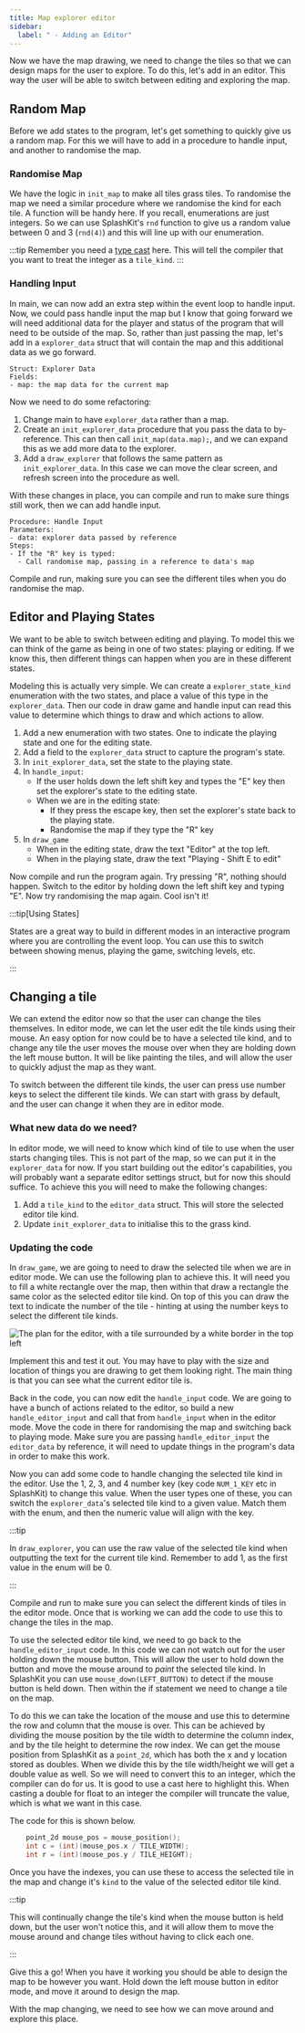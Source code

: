 ```yaml
---
title: Map explorer editor
sidebar:
  label: " - Adding an Editor"
---
```


Now we have the map drawing, we need to change the tiles so that we can design maps for the user to explore. To do this, let's add in an editor. This way the user will be able to switch between editing and exploring the map.

## Random Map

Before we add states to the program, let's get something to quickly give us a random map. For this we will have to add in a procedure to handle input, and another to randomise the map.

### Randomise Map

We have the logic in `init_map` to make all tiles grass tiles. To randomise the map we need a similar procedure where we randomise the kind for each tile. A function will be handy here. If you recall, enumerations are just integers. So we can use SplashKit's `rnd` function to give us a random value between 0 and 3 (`rnd(4)`) and this will line up with our enumeration.

:::tip
Remember you need a [type cast](/book/part-2-organised-code/3-structuring-data/2-trailside/03-02-enum/#underlying-representation-and-casting) here. This will tell the compiler that you want to treat the integer as a `tile_kind`.
:::

### Handling Input

In main, we can now add an extra step within the event loop to handle input. Now, we could pass handle input the map but I know that going forward we will need additional data for the player and status of the program that will need to be outside of the map. So, rather than just passing the map, let's add in a `explorer_data` struct that will contain the map and this additional data as we go forward.

```
Struct: Explorer Data
Fields:
- map: the map data for the current map
```

Now we need to do some refactoring:

1. Change main to have `explorer_data` rather than a map.
2. Create an `init_explorer_data` procedure that you pass the data to by-reference. This can then call `init_map(data.map);`, and we can expand this as we add more data to the explorer.
3. Add a `draw_explorer` that follows the same pattern as `init_explorer_data`. In this case we can move the clear screen, and refresh screen into the procedure as well.

With these changes in place, you can compile and run to make sure things still work, then we can add handle input.

```
Procedure: Handle Input
Parameters:
- data: explorer data passed by reference
Steps:
- If the "R" key is typed:
  - Call randomise map, passing in a reference to data's map
```

Compile and run, making sure you can see the different tiles when you do randomise the map.

## Editor and Playing States

We want to be able to switch between editing and playing. To model this we can think of the game as being in one of two states: playing or editing. If we know this, then different things can happen when you are in these different states.

Modeling this is actually very simple. We can create a `explorer_state_kind` enumeration with the two states, and place a value of this type in the `explorer_data`. Then our code in draw game and handle input can read this value to determine which things to draw and which actions to allow.

1. Add a new enumeration with two states. One to indicate the playing state and one for the editing state.
2. Add a field to the `explorer_data` struct to capture the program's state.
3. In `init_explorer_data`, set the state to the playing state.
4. In `handle_input`:
   - If the user holds down the left shift key and types the "E" key then set the explorer's state to the editing state.
   - When we are in the editing state:
     - If they press the escape key, then set the explorer's state back to the playing state.
     - Randomise the map if they type the "R" key
5. In `draw_game`
   - When in the editing state, draw the text "Editor" at the top left.
   - When in the playing state, draw the text "Playing - Shift E to edit"

Now compile and run the program again. Try pressing "R", nothing should happen. Switch to the editor by holding down the left shift key and typing "E". Now try randomising the map again. Cool isn't it!

:::tip[Using States]

States are a great way to build in different modes in an interactive program where you are controlling the event loop. You can use this to switch between showing menus, playing the game, switching levels, etc.

:::

## Changing a tile

We can extend the editor now so that the user can change the tiles themselves. In editor mode, we can let the user edit the tile kinds using their mouse. An easy option for now could be to have a selected tile kind, and to change any tile the user moves the mouse over when they are holding down the left mouse button. It will be like painting the tiles, and will allow the user to quickly adjust the map as they want.

To switch between the different tile kinds, the user can press use number keys to select the different tile kinds. We can start with grass by default, and the user can change it when they are in editor mode.

### What new data do we need?

In editor mode, we will need to know which kind of tile to use when the user starts changing tiles. This is not part of the map, so we can put it in the `explorer_data` for now. If you start building out the editor's capabilities, you will probably want a separate editor settings struct, but for now this should suffice. To achieve this you will need to make the following changes:

1. Add a `tile_kind` to the `editor_data` struct. This will store the selected editor tile kind.
2. Update `init_explorer_data` to initialise this to the grass kind.

### Updating the code

In `draw_game`, we are going to need to draw the selected tile when we are in editor mode. We can use the following plan to achieve this. It will need you to fill a white rectangle over the map, then within that draw a rectangle the same color as the selected editor tile kind. On top of this you can draw the text to indicate the number of the tile - hinting at using the number keys to select the different tile kinds.

![The plan for the editor, with a tile surrounded by a white border in the top left](./images/editor-plan.png)

Implement this and test it out. You may have to play with the size and location of things you are drawing to get them looking right. The main thing is that you can see what the current editor tile is.

Back in the code, you can now edit the `handle_input` code. We are going to have a bunch of actions related to the editor, so build a new `handle_editor_input` and call that from `handle_input` when in the editor mode. Move the code in there for randomising the map and switching back to playing mode. Make sure you are passing `handle_editor_input` the `editor_data` by reference, it will need to update things in the program's data in order to make this work.

Now you can add some code to handle changing the selected tile kind in the editor. Use the 1, 2, 3, and 4 number key (key code `NUM_1_KEY` etc in SplashKit) to change this value. When the user types one of these, you can switch the `explorer_data`'s selected tile kind to a given value. Match them with the enum, and then the numeric value will align with the key.

:::tip

In `draw_explorer`, you can use the raw value of the selected tile kind when outputting the text for the current tile kind. Remember to add 1, as the first value in the enum will be 0.

:::

Compile and run to make sure you can select the different kinds of tiles in the editor mode. Once that is working we can add the code to use this to change the tiles in the map.

To use the selected editor tile kind, we need to go back to the `handle_editor_input` code. In this code we can not watch out for the user holding down the mouse button. This will allow the user to hold down the button and move the mouse around to *paint* the selected tile kind. In SplashKit you can use `mouse_down(LEFT_BUTTON)` to detect if the mouse button is held down. Then within the if statement we need to change a tile on the map.

To do this we can take the location of the mouse and use this to determine the row and column that the mouse is over. This can be achieved by dividing the mouse position by the tile width to determine the column index, and by the tile height to determine the row index. We can get the mouse position from SplashKit as a `point_2d`, which has both the x and y location stored as doubles. When we divide this by the tile width/height we will get a double value as well. So we will need to convert this to an integer, which the compiler can do for us. It is good to use a cast here to highlight this. When casting a double for float to an integer the compiler will truncate the value, which is what we want in this case.

The code for this is shown below.

```cpp
    point_2d mouse_pos = mouse_position();
    int c = (int)(mouse_pos.x / TILE_WIDTH);
    int r = (int)(mouse_pos.y / TILE_HEIGHT);
```

Once you have the indexes, you can use these to access the selected tile in the map and change it's `kind` to the value of the selected editor tile kind.

:::tip

This will continually change the tile's kind when the mouse button is held down, but the user won't notice this, and it will allow them to move the mouse around and change tiles without having to click each one.

:::

Give this a go! When you have it working you should be able to design the map to be however you want. Hold down the left mouse button in editor mode, and move it around to design the map.

With the map changing, we need to see how we can move around and explore this place.
